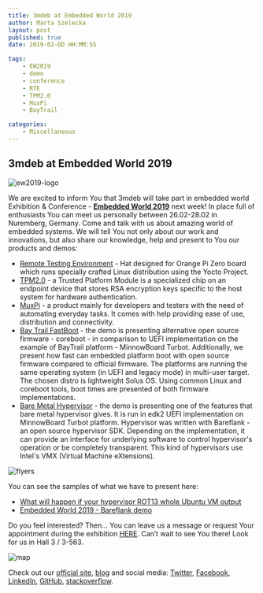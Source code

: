 ```yaml
---
title: 3mdeb at Embedded World 2019
author: Marta Szelecka
layout: post
published: true
date: 2019-02-DD HH:MM:SS

tags:
    - EW2019
    - demo
    - conference
    - RTE
    - TPM2.0
    - MuxPi
    - BayTrail

categories:
    - Miscellaneous
---
```


## 3mdeb at Embedded World 2019

![ew2019-logo](https://3mdeb.com/wp-content/uploads/2019/02/3mdeb-at-ew2019.jpg)

We are excited to inform You that 3mdeb will take part in embedded world
Exhibition & Conference - [**Embedded World 2019**](https://www.embedded-world.de/en/ausstellerprodukte/embwld19/exhibitor-43765140/3mdeb-embedded-systems-consulting-piotr-krol)
next week! In place full of enthusiasts You can meet us personally between
26.02-28.02 in Nuremberg, Germany. Come and talk with us about amazing world of
embedded systems. We will tell You not only about our work and innovations, but
also share our knowledge, help and present to You our products and demos:
* [Remote Testing Environment](https://cloud.3mdeb.com/index.php/s/Jt6PEtos7iznQkf) -
Hat designed for Orange Pi Zero board which runs
specially crafted Linux distribution using the Yocto Project.
* [TPM2.0](https://cloud.3mdeb.com/index.php/s/jKgCHCtTSQYejTa) -
a Trusted Platform Module is a specialized chip on an endpoint device that stores
RSA encryption keys specific to the host system for hardware
authentication.
* [MuxPi](https://cloud.3mdeb.com/index.php/s/WgpRzGYitfEYfBN) -
a product mainly for developers and testers with the
need of automating everyday tasks. It comes with help
providing ease of use, distribution and connectivity.
* [Bay Trail FastBoot](https://cloud.3mdeb.com/index.php/s/n2A3268kssiHJ96) -
the demo is presenting alternative open source firmware -
coreboot - in comparison to UEFI implementation on the example
of BayTrail platform - MinnowBoard Turbot. Additionally, we
present how fast can embedded platform boot with open source
firmware compared to official firmware. The platforms are running
the same operating system (in UEFI and legacy mode) in multi-user
target. The chosen distro is lightweight Solus OS. Using common
Linux and coreboot tools, boot times are presented of both
firmware implementations.
* [Bare Metal Hypervisor](https://cloud.3mdeb.com/index.php/s/QZPnMfXTsipQeES) -
the demo is presenting one of the features that bare metal
hypervisor gives. It is run in edk2 UEFI implementation on
MinnowBoard Turbot platform. Hypervisor was written with
Bareflank - an open source hypervisor SDK. Depending on the
implementation, it can provide an interface for underlying software
to control hypervisor's operation or be completely transparent. This
kind of hypervisors use Intel's VMX (Virtual Machine eXtensions).

![flyers](https://3mdeb.com/wp-content/uploads/2019/02/ew2019-fliers.png)

You can see the samples of what we have to present here:
* [What will happen if your hypervisor ROT13 whole Ubuntu VM output](https://asciinema.org/a/228858)
* [Embedded World 2019 - Bareflank demo ](https://asciinema.org/a/228849)

Do you feel interested? Then… You can leave us a message or request Your appointment
during the exhibition [HERE](https://www.embedded-world.de/en/ausstellerprodukte/embwld19/exhibitor-43765140/3mdeb-embedded-systems-consulting-piotr-krol#exhibitorcontact).
Can’t wait to see You there! Look for us in Hall 3 / 3-563.

![map](https://3mdeb.com/wp-content/uploads/2019/02/ew2019-booth.png)

Check out our [official site](https://3mdeb.com/), [blog](https://3mdeb.com/news-ideas/) and social media: [Twitter](https://twitter.com/3mdeb_com),
[Facebook](https://www.facebook.com/3mdeb), [LinkedIn](https://www.linkedin.com/company/3mdeb), [GitHub](https://github.com/3mdeb), [stackoverflow](https://stackoverflow.com/users/587395/piotr-kr%C3%B3l).
